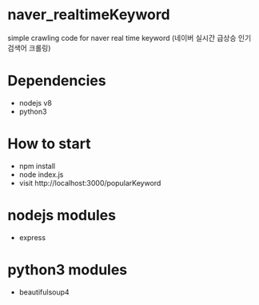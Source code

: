 # naver_realtimeKeyword
simple crawling code for naver real time keyword (네이버 실시간 급상승 인기 검색어 크롤링)

# Dependencies
- nodejs v8
- python3

# How to start
- npm install
- node index.js
- visit http://localhost:3000/popularKeyword

# nodejs modules
- express

# python3 modules
- beautifulsoup4
